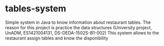 # tables-system
Simple system in Java to know information about restaurant tables. The reason for this project is practice the data structures (University project, UnADM, ES1421004131, DS-DEDA-1502S-B1-002)
 This system allows to the restaurant assign tables and know the disponibility
